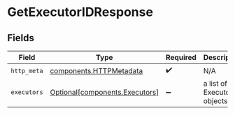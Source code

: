 # GetExecutorIDResponse


## Fields

| Field                                                                  | Type                                                                   | Required                                                               | Description                                                            |
| ---------------------------------------------------------------------- | ---------------------------------------------------------------------- | ---------------------------------------------------------------------- | ---------------------------------------------------------------------- |
| `http_meta`                                                            | [components.HTTPMetadata](../../models/components/httpmetadata.md)     | :heavy_check_mark:                                                     | N/A                                                                    |
| `executors`                                                            | [Optional[components.Executors]](../../models/components/executors.md) | :heavy_minus_sign:                                                     | a list of Executor objects                                             |